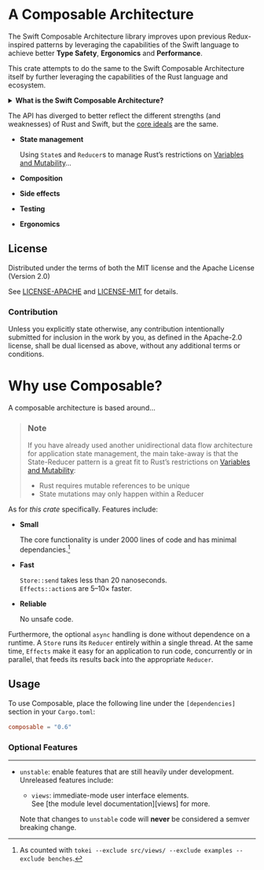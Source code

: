 # A Composable Architecture

The Swift Composable Architecture library improves upon previous Redux-inspired patterns by leveraging the capabilities of the Swift language to achieve better **Type Safety**, **Ergonomics** and **Performance**.

This crate attempts to do the same to the Swift Composable Architecture itself by further leveraging the capabilities of the Rust language and ecosystem.

<details>
<summary><strong>What is the Swift Composable Architecture?</strong></summary>
<blockquote>
<p>The <a href='https://github.com/pointfreeco/swift-composable-architecture'>Composable Architecture</a> (TCA, for short) is a library for building applications in a consistent and understandable way, with composition, testing, and ergonomics in mind. It can be used in SwiftUI, UIKit, and more, and on any Apple platform (iOS, macOS, tvOS, and watchOS).</p>
<h2>Learn More</h2>
<p>The Composable Architecture was designed over the course of many episodes on <a href='https://www.pointfree.co/'>Point•Free</a>, a video series exploring functional programming and the Swift language, hosted by Brandon Williams and Stephen Celis.</p>
<p>You can watch all of the episodes <a href='https://www.pointfree.co/collections/composable-architecture'>here</a>, as well as a dedicated, multipart tour of the architecture from scratch: <a href='https://www.pointfree.co/collections/composable-architecture/a-tour-of-the-composable-architecture/ep100-a-tour-of-the-composable-architecture-part-1'>part 1</a>, <a href='https://www.pointfree.co/collections/composable-architecture/a-tour-of-the-composable-architecture/ep101-a-tour-of-the-composable-architecture-part-2'>part 2</a>, <a href='https://www.pointfree.co/collections/composable-architecture/a-tour-of-the-composable-architecture/ep102-a-tour-of-the-composable-architecture-part-3'>part 3</a> and <a href='https://www.pointfree.co/collections/composable-architecture/a-tour-of-the-composable-architecture/ep103-a-tour-of-the-composable-architecture-part-4'>part 4</a>.</p>
<p><img src="https://raw.githubusercontent.com/bwoods/Architecture/develop/about/images/Brandon%20Williams%20and%20Stephen%20Celis.jpeg" referrerpolicy="no-referrer"></p>
</blockquote>
</details>

The API has diverged to better reflect the different strengths (and weaknesses) of Rust and Swift, but the [core ideals](https://pointfreeco.github.io/swift-composable-architecture/main/documentation/composablearchitecture/) are the same.

- **State management**

  Using `State`s and `Reducer`s to manage Rust’s restrictions on [Variables and Mutability](https://doc.rust-lang.org/book/ch03-01-variables-and-mutability.html#variables-and-mutability)…

- **Composition**
- **Side effects**
- **Testing**
- **Ergonomics**



## License

Distributed under the terms of both the MIT license and the Apache License (Version 2.0)

See [LICENSE-APACHE](LICENSE-APACHE.md) and [LICENSE-MIT](LICENSE-MIT.md) for details.

### Contribution

Unless you explicitly state otherwise, any contribution intentionally submitted for inclusion in the work by you, as defined in the Apache-2.0 license, shall be dual licensed as above, without any additional terms or conditions.



# Why use Composable?

A composable architecture is based around…

> ### Note
>
> If you have already used another unidirectional data flow architecture for application state management, the main take-away is that the State-Reducer pattern is a great fit to Rust’s restrictions on [Variables and Mutability](https://doc.rust-lang.org/book/ch03-01-variables-and-mutability.html#variables-and-mutability):
>
> - Rust requires mutable references to be unique
> - State mutations may only happen within a Reducer



As for *this crate* specifically. Features include:

- **Small**

  The core functionality is under 2000 lines of code and has minimal dependancies.[^wc]

- **Fast**

  `Store::send` takes less than 20 nanoseconds.  
  `Effects::action`s are 5–10× faster.

- **Reliable**

  No unsafe code. 



Furthermore, the optional `async` handling is done without dependence on a runtime. A `Store` runs its `Reducer` entirely within a single thread. At the same time, `Effects` make it easy for an application to run code, concurrently or in parallel, that feeds its results back into the appropriate `Reducer`.



## Usage

To use Composable, place the following line under the `[dependencies]` section in your `Cargo.toml`:

```toml
composable = "0.6"
```



### Optional Features
****
- `unstable`: enable features that are still heavily under development. Unreleased features include:
  
  - `views`: immediate-mode user interface elements.  
    See [the module level documentation][views] for more.
  
  Note that changes to `unstable` code will **never** be considered a semver breaking change.



[^wc]: As counted with `tokei --exclude src/views/ --exclude examples --exclude benches`.
